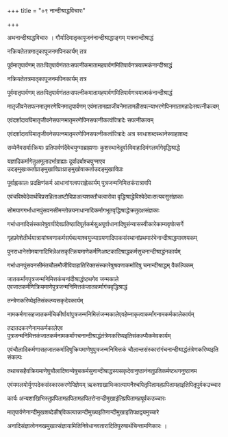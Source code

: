 +++
title = "०९ नान्दीश्राद्धविचारः"

+++

अथनान्दीश्राद्धविचारः । गौर्यादिमातृकापूजनंनान्दीश्राद्धाङ्गम् यत्रनान्दीश्राद्धं

नक्रियतेतत्रमातृकापूजनमपिनकार्यम् तत्र

पूर्वमातृपार्वणम् ततःपितृपार्वणंततःसपत्नीकमातामहपार्वणमितिपार्वनत्रयात्मकंनान्दीश्राद्धं

नक्रियतेतत्रमातृकापूजनमपिनकार्यम् तत्र

पूर्वमातृपार्वणम् ततःपितृपार्वणंततःसपत्नीकमातामहपार्वणमितिपार्वणत्रयात्मकंनान्दीश्राद्धं

मातृजीवनेसपत्नमातृमरणेपिनमातृपार्वणम् एवंमातामह्याजीवनेमातामहीसपत्न्याभरणेपिनमातामहादेःसपत्नीकत्वम्

एवंदर्शादावपिमातृजीवनेसपत्नमातृमरणेपिनसपत्नीकत्वंपित्रादेः सपत्नीकत्वम्

एवंदर्शादावपिमातृजीवनेसपत्नमातृमरणेपिनसपत्नीकत्वंपित्रादेः अत्र स्वधाशब्दस्थानेस्वाहाशब्दः

सव्येनैवसर्वाःक्रियाः प्रतिपार्वणंदैवेचयुग्माब्राह्मणाः कुशस्थानेदूर्वाःविवाहादिमंगलर्मागेवृद्धिश्राद्धे

यज्ञादिकर्मागेतुअमूलादर्भाग्राह्याः दूर्वादर्बाश्चयुग्माएव उदङ्‌मुखःकर्ताप्राङ्‌मुखाविप्राःप्राङ्‌मुखोवाकर्ताउदङ्‌मुखाविप्राः

पूर्वाह्णकालः प्रदक्षिणंकर्म आधानांगत्वपराह्णेकार्यम् पुत्रजन्मनिमित्तकंरात्रावपि

एवंचविश्वेदेवार्थविप्रसहिताअष्टौविप्राअत्यशक्तौचत्वारोवा वृद्धिश्राद्धेविश्वेदेवाःसत्यवसुसंज्ञकाः

सोमयागगर्भाधानपुंसवनसीमन्तोन्नयनाधानादिकर्मागभूतवृद्धिश्राद्धेक्रतुदक्षसंज्ञकाः

गर्भाधानादिसंस्कारेषुवापीदेवप्रतिष्ठादिपूर्तकर्मसुअपूर्वाधानादिषुसंन्यासस्वीकारेकाम्यवृषोत्सर्गे

गृहप्रवेशेतीर्थयात्रायांश्रवणाकर्मसर्पबल्याश्वयुज्याग्रयणादिपाकसंस्थानांप्रथमारंभेनान्दीश्राद्धमावश्यकम्

पुनराधानेसोमयागादिभिन्नेअसकृत्क्रियमाणेकर्मणिअष्टकादिश्राद्धकर्मसुचनान्दीश्राद्धंनकार्यम्

गर्भाधानपुंसवनसीमंतचौलमौजीविवाहातिरिक्तसंस्कारेषुश्रवणाकर्मादिषु चनान्दीश्राद्धम् वैकल्पिकम्

जातकर्मांगपुत्रजन्मनिमित्तकंचनांदीश्राद्धंष्टथगेव जन्मकाले एवजातकर्मणिक्रियमाणेपुत्रजन्मनिमित्तकंजातकर्मागंचवृद्धिश्राद्धं

तन्त्रेणकरिष्येइतिसंकल्प्यसकृदेवकार्यम्

नामकर्मणासहजातकर्मचिकीर्षायांपुत्रजन्मनिमित्तंजन्मकालेएवहेम्नाकृत्वाकर्मांगनामकर्मकालेकार्यम्

तदातदकरणेनामकर्मकालेएव पुत्रजन्मनिमित्तकंजातकर्मनामकर्मांगचनान्दीश्राद्धंतंत्रेणकरिष्यइतिसंकल्प्यैकमेवकार्यम्

एवंचौलादिकर्मणासहजातकर्मादिषुक्रियमाणेषुपुत्रजन्मनिमित्तकं चौलान्तसंस्कारांगंचनान्दीश्राद्धंतंत्रेणकरिष्यइति संकल्पः

तथाचसहैवक्रियमाणेषुचौलादिष्वन्येषुचकर्मसुनान्दीश्राद्धस्यसकृदेवानुष्ठानंनतुप्रतिकर्मष्टथगनुष्ठानम‍

एवंयमलयोर्युगपदेकसंस्कारकरणेपिज्ञेयम् ऋकशाखाभिःकात्यायनैश्चपितृपितामहप्रपितामहाइतिपितृपुर्वकउच्चारः

कार्यः अन्यशाखिभिस्तुप्रपितामहपितामहपितरोनान्दीमुखाइंतिप्रपितामहपूर्वकउच्चारः

मातृपार्वणेनान्दीमुखशब्देङीष्‌विकल्पान्नान्दीमुख्यइतिनान्दीमुखाइतिपक्षद्वयमुच्चारे

अनादिसंज्ञात्वेननखमुखात्संज्ञायामितिनिषेधानवतारादितिपुरुषार्थचिन्तामणिकारः ।
